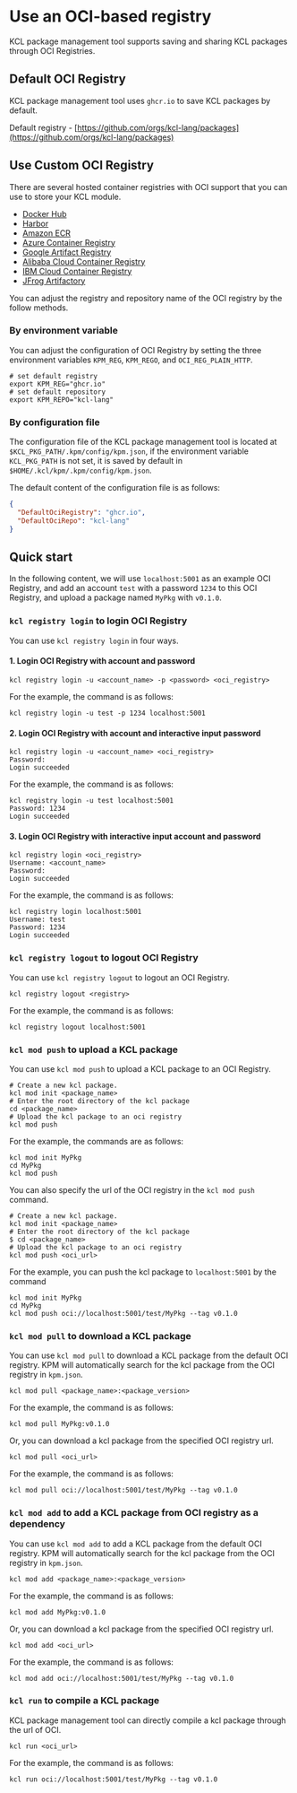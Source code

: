 # Use an OCI-based registry

KCL package management tool supports saving and sharing KCL packages through OCI Registries.

## Default OCI Registry

KCL package management tool uses `ghcr.io` to save KCL packages by default.

Default registry - [https://github.com/orgs/kcl-lang/packages](https://github.com/orgs/kcl-lang/packages)

## Use Custom OCI Registry

There are several hosted container registries with OCI support that you can use to store your KCL module.

- [Docker Hub](https://docs.docker.com/docker-hub/oci-artifacts/)
- [Harbor](https://goharbor.io/docs/main/administration/user-defined-oci-artifact/)
- [Amazon ECR](https://docs.aws.amazon.com/AmazonECR/latest/userguide/push-oci-artifact.html)
- [Azure Container Registry](https://learn.microsoft.com/azure/container-registry/container-registry-oci-artifacts)
- [Google Artifact Registry](https://cloud.google.com/artifact-registry/docs/helm/manage-charts)
- [Alibaba Cloud Container Registry](https://help.aliyun.com/acr/)
- [IBM Cloud Container Registry](https://cloud.ibm.com/docs/Registry)
- [JFrog Artifactory](https://jfrog.com/help/r/jfrog-artifactory-documentation/docker-registry)

You can adjust the registry and repository name of the OCI registry by the follow methods.

### By environment variable

You can adjust the configuration of OCI Registry by setting the three environment variables `KPM_REG`, `KPM_REGO`, and `OCI_REG_PLAIN_HTTP`.

```shell
# set default registry
export KPM_REG="ghcr.io"
# set default repository
export KPM_REPO="kcl-lang"
```

### By configuration file

The configuration file of the KCL package management tool is located at `$KCL_PKG_PATH/.kpm/config/kpm.json`, if the environment variable `KCL_PKG_PATH` is not set, it is saved by default in `$HOME/.kcl/kpm/.kpm/config/kpm.json`.

The default content of the configuration file is as follows:

```json
{
  "DefaultOciRegistry": "ghcr.io",
  "DefaultOciRepo": "kcl-lang"
}
```

## Quick start

In the following content, we will use `localhost:5001` as an example OCI Registry, and add an account `test` with a password `1234` to this OCI Registry, and upload a package named `MyPkg` with `v0.1.0`.

### `kcl registry login` to login OCI Registry

You can use `kcl registry login` in four ways.

#### 1. Login OCI Registry with account and password

```shell
kcl registry login -u <account_name> -p <password> <oci_registry>
```

For the example, the command is as follows:

```shell
kcl registry login -u test -p 1234 localhost:5001
```

#### 2. Login OCI Registry with account and interactive input password

```shell
kcl registry login -u <account_name> <oci_registry>
Password:
Login succeeded
```

For the example, the command is as follows:

```shell
kcl registry login -u test localhost:5001
Password: 1234
Login succeeded
```

#### 3. Login OCI Registry with interactive input account and password

```shell
kcl registry login <oci_registry>
Username: <account_name>
Password:
Login succeeded
```

For the example, the command is as follows:

```shell
kcl registry login localhost:5001
Username: test
Password: 1234
Login succeeded
```

### `kcl registry logout` to logout OCI Registry

You can use `kcl registry logout` to logout an OCI Registry.

```shell
kcl registry logout <registry>
```

For the example, the command is as follows:

```shell
kcl registry logout localhost:5001
```

### `kcl mod push` to upload a KCL package

You can use `kcl mod push` to upload a KCL package to an OCI Registry.

```shell
# Create a new kcl package.
kcl mod init <package_name>
# Enter the root directory of the kcl package
cd <package_name>
# Upload the kcl package to an oci registry
kcl mod push
```

For the example, the commands are as follows:

```shell
kcl mod init MyPkg
cd MyPkg
kcl mod push
```

You can also specify the url of the OCI registry in the `kcl mod push` command.

```shell
# Create a new kcl package.
kcl mod init <package_name>
# Enter the root directory of the kcl package
$ cd <package_name>
# Upload the kcl package to an oci registry
kcl mod push <oci_url>
```

For the example, you can push the kcl package to `localhost:5001` by the command

```shell
kcl mod init MyPkg
cd MyPkg
kcl mod push oci://localhost:5001/test/MyPkg --tag v0.1.0
```

### `kcl mod pull` to download a KCL package

You can use `kcl mod pull` to download a KCL package from the default OCI registry. KPM will automatically search for the kcl package from the OCI registry in `kpm.json`.

```shell
kcl mod pull <package_name>:<package_version>
```

For the example, the command is as follows:

```shell
kcl mod pull MyPkg:v0.1.0
```

Or, you can download a kcl package from the specified OCI registry url.

```shell
kcl mod pull <oci_url>
```

For the example, the command is as follows:

```shell
kcl mod pull oci://localhost:5001/test/MyPkg --tag v0.1.0
```

### `kcl mod add` to add a KCL package from OCI registry as a dependency

You can use `kcl mod add` to add a KCL package from the default OCI registry. KPM will automatically search for the kcl package from the OCI registry in `kpm.json`.

```shell
kcl mod add <package_name>:<package_version>
```

For the example, the command is as follows:

```shell
kcl mod add MyPkg:v0.1.0
```

Or, you can download a kcl package from the specified OCI registry url.

```shell
kcl mod add <oci_url>
```

For the example, the command is as follows:

```shell
kcl mod add oci://localhost:5001/test/MyPkg --tag v0.1.0
```

### `kcl run` to compile a KCL package

KCL package management tool can directly compile a kcl package through the url of OCI.

```shell
kcl run <oci_url>
```

For the example, the command is as follows:

```shell
kcl run oci://localhost:5001/test/MyPkg --tag v0.1.0
```
